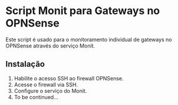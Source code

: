 # Script Monit para Gateways no OPNSense
Este script é usado para o monitoramento individual de gateways no OPNSense através do serviço Monit.

## Instalação
1. Habilite o acesso SSH ao firewall OPNSense.
2. Acesse o firewall via SSH.
3. Configure o serviço do Monit.
4. To be continued...


